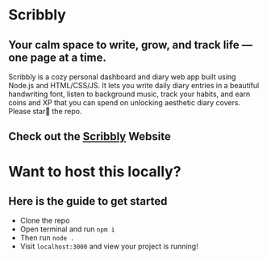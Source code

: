 # Scribbly
## Your calm space to write, grow, and track life — one page at a time.
Scribbly is a cozy personal dashboard and diary web app built using Node.js and HTML/CSS/JS. It lets you write daily diary entries in a beautiful handwriting font, listen to background music, track your habits, and earn coins and XP that you can spend on unlocking aesthetic diary covers.
Please star🌟 the repo.

Check out the [Scribbly](https://scribbly.is-open-source.org/) Website
---
# Want to host this locally?
## Here is the guide to get started
- Clone the repo
- Open terminal and run `npm i`
- Then run `node .`
- Visit `localhost:3000` and view your project is running!
